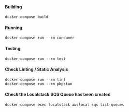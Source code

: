 #### Building

    docker-compose build

#### Running

    docker-compose run --rm consumer

#### Testing

    docker-compose run --rm test
    
#### Check Linting / Static Analysis

    docker-compose run --rm lint    
    docker-compose run --rm phpstan
    
#### Check the Localstack SQS Queue has been created
    
    docker-compose exec localstack awslocal sqs list-queues
